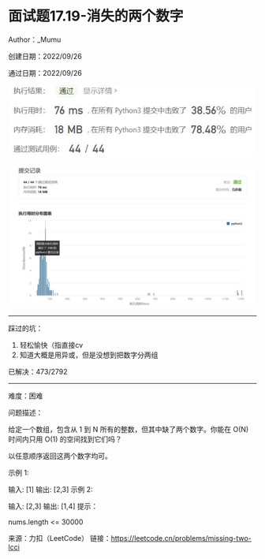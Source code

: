 # 面试题17.19-消失的两个数字

Author：_Mumu

创建日期：2022/09/26

通过日期：2022/09/26

![](./通过截图2.jpg)

![](./通过截图1.jpg)

*****

踩过的坑：

1. 轻松愉快（指直接cv
1. 知道大概是用异或，但是没想到把数字分两组

已解决：473/2792

*****

难度：困难

问题描述：

给定一个数组，包含从 1 到 N 所有的整数，但其中缺了两个数字。你能在 O(N) 时间内只用 O(1) 的空间找到它们吗？

以任意顺序返回这两个数字均可。

示例 1:

输入: [1]
输出: [2,3]
示例 2:

输入: [2,3]
输出: [1,4]
提示：

nums.length <= 30000

来源：力扣（LeetCode）
链接：https://leetcode.cn/problems/missing-two-lcci